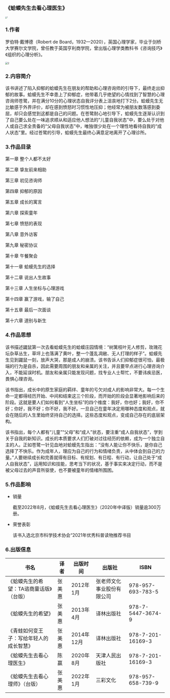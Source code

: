 ### 《蛤蟆先生去看心理医生》

<img src="C:\Users\35909\Desktop\何晓倩2022003248\images\1.jpg" alt="1" style="zoom:33%;" />

### 1.作者

   罗伯特·戴博德（Robert de Board，1932—2020），英国心理学家，毕业于剑桥大学赛尔文学院，曾任教于英国亨利商学院，曾出版心理学类教科书《咨询技巧》《组织的心理分析》。

[
  ](https://baike.baidu.com/pic/蛤蟆先生去看心理医生/53270599?fr=lemma)

<img src="C:\Users\35909\Desktop\何晓倩2022003248\images\2.webp" alt="2" style="zoom: 50%;" />

### 2.内容简介

该书讲述了陷入抑郁的蛤蟆先生在朋友的帮助和心理咨询师的引导下，最终走出抑郁的故事。蛤蟆先生不幸患上了抑郁症，他带着几乎绝望的心情找到了智慧的心理咨询师苍鹭，并在满分10分的心理状态自我评分表上沮丧地打下2分。蛤蟆先生无比敏感于外界评价，却在感到愤怒时习惯性地压抑；他经常为被朋友数落感到委屈，却只会感觉到这都是自己的问题。在苍鹭耐心地引导下，蛤蟆先生逐渐认识到了自己要么处在一味追求顺从和适应他人想法的“儿童自我状态”中，要么处于对他人或自己求全责备的“父母自我状态”中，唯独很少处在一个理性地看待自我的“成人状态”里。经过苍鹭的引导，蛤蟆先生最终心满意足地离开了心理诊所。 

### 3.作品目录

第一章 整个人都不太好

第二章 挚友前来相助

第三章 初见咨询师

第四章 抑郁的原因

第五章 成长的寓言

第六章 探索童年

第七章 愤怒的表现

第八章 意外访客

第九章 秘密协议

第十章 午餐聚会

第十一章 蛤蟆先生的选择

第十二章 说出人生故事

第十三章 人生坐标与心理游戏

第十四章 赢了游戏，输了自己

第十五章 最后一次面谈

第十六章 道别与新生 

### 4.作品思想

该书描述鼹鼠第一次去看蛤蟆先生的蛤蟆庄园情境：“树篱枝叶无人修剪，玫瑰花坛杂草丛生，草坪上也落满了黄叶，整一个蓬乱凋敝、无人打理的样子”。蛤蟆先生见到鼹鼠一刻，放声大哭，那是成人的崩溃。该书告诉人们抑郁症很可怕，最极端的行为是自杀，因此需要周围的朋友和亲属的关注，并且要早点进行心理咨询介入，不能延误时机。朋友和亲属只能发现问题，找专业人士帮忙，不要讳疾忌医，畏惧心理咨询。

该书指出，成长中的原生家庭的羁绊、童年的亏欠对成人的影响非常大。每一个生命一定都得经历开始、中间和结束这三个阶段，而开始的阶段会显著地影响后来的阶段。这就是要人们如何看到“人生坐标”的四个维度：我好，你也好；我好，你不好；你好，我不好；你不好，我不好。一旦自己在童年决定用哪种态度和观点，就会在随后的人生里始终坚持自己的选择。这些态度和观点，变成自己存在的底层架构。

该书指出，每个人都有“儿童”“父母”和“成人”状态，要注重“成人自我状态”，学到关于自我的新知识。成长的本质要求人们打破对过往经历的依赖，成为一个独立自主的人。正如苍鹭一针见血地对蛤蟆先生指出：“没有人能让你不快乐，是你自己选择了不快乐。作为成年人，理应为自己的行为和情绪负责，从中体会到自己的力量。”人要继续成长和完善就得有目标、有规划、有日程、有行动，让自己处于“成人自我状态”，运用知识和技能，思考当下的状况，基于事实来决定行动，而不是被父母过去的声音所驱使，也不要被童年的情绪所围困。

### 5.作品影响

- 销量

  截至2022年8月，《蛤蟆先生去看心理医生》（2020年中译版）销量逾300万册。

- 荣誉表彰

  该书入选北京市科学技术协会“2021年优秀科普读物推荐书目

### 6.出版信息

| 书名                                     | 译者   | 出版时间   | 出版社                     | ISBN              |
| ---------------------------------------- | ------ | ---------- | -------------------------- | ----------------- |
| 《蛤蟆先生的希望：TA谘商童话版》（台版） | 张美惠 | 2012年1月  | 张老师文化事业股份有限公司 | 978-957-693-783-5 |
| 《蛤蟆先生的希望》                       | 张美惠 | 2013年4月  | 译林出版社                 | 978-7-5447-3674-9 |
| 《青蛙如何变王子：写给年轻人的成长智慧》 | 张美惠 | 2014年12月 | 译林出版社                 | 978-7-201-16169-3 |
| 《蛤蟆先生去看心理医生》                 | 陈赢   | 2020年8月  | 天津人民出版社             | 978-7-201-16169-3 |
| 《蛤蟆先生去看心理师》（台版）           | 张美惠 | 2022年1月  | 三彩文化                   | 978-957-658-739-9 |


